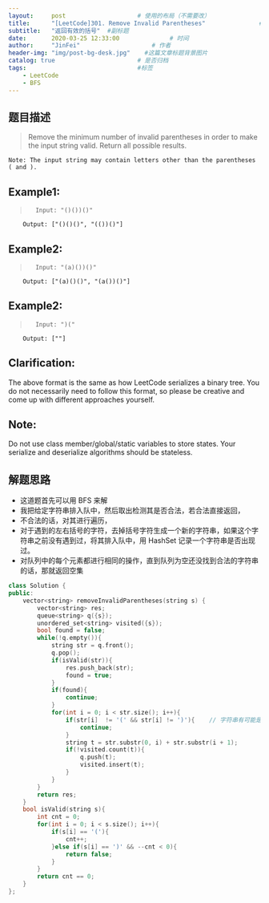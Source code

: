 ```yaml
---
layout:     post                    # 使用的布局（不需要改） 
title:      "[LeetCode]301. Remove Invalid Parentheses"               # 标题  
subtitle:   "返回有效的括号"  #副标题 
date:       2020-03-25 12:33:00              # 时间 
author:     "JinFei"                    # 作者 
header-img: "img/post-bg-desk.jpg"    #这篇文章标题背景图片 
catalog: true                       # 是否归档 
tags:                               #标签     
    - LeetCode 
    - BFS
---
```



## 题目描述
>   Remove the minimum number of invalid parentheses in order to make the input string valid. Return all possible results.

    Note: The input string may contain letters other than the parentheses ( and ).






## Example1:
 
>       Input: "()())()"
        Output: ["()()()", "(())()"]

## Example2:
 
>       Input: "(a)())()"
        Output: ["(a)()()", "(a())()"]

## Example2:
 
>       Input: ")("
        Output: [""]



## Clarification: 
The above format is the same as how LeetCode serializes a binary tree. You do not necessarily need to follow this format, so please be creative and come up with different approaches yourself.

## Note: 
Do not use class member/global/static variables to store states. Your serialize and deserialize algorithms should be stateless.




## 解题思路

- 这道题首先可以用 BFS 来解
- 我把给定字符串排入队中，然后取出检测其是否合法，若合法直接返回，
- 不合法的话，对其进行遍历，
- 对于遇到的左右括号的字符，去掉括号字符生成一个新的字符串，如果这个字符串之前没有遇到过，将其排入队中，用 HashSet 记录一个字符串是否出现过。
- 对队列中的每个元素都进行相同的操作，直到队列为空还没找到合法的字符串的话，那就返回空集




```C++
class Solution {
public:
    vector<string> removeInvalidParentheses(string s) {
        vector<string> res;
        queue<string> q({s});
        unordered_set<string> visited({s});
        bool found = false;
        while(!q.empty()){
            string str = q.front();
            q.pop();
            if(isValid(str)){
                res.push_back(str);
                found = true;
            }
            if(found){
                continue;
            }
            for(int i = 0; i < str.size(); i++){
                if(str[i]  != '(' && str[i] != ')'){    // 字符串有可能是这种形式 "(a)())()"
                    continue;
                } 
                string t = str.substr(0, i) + str.substr(i + 1);
                if(!visited.count(t)){
                    q.push(t);
                    visited.insert(t);
                }
            }
        }
        return res;
    }
    bool isValid(string s){
        int cnt = 0;
        for(int i = 0; i < s.size(); i++){
            if(s[i] == '('){
                cnt++;
            }else if(s[i] == ')' && --cnt < 0){
                return false;
            }
        }
        return cnt == 0;
    }
};
```
